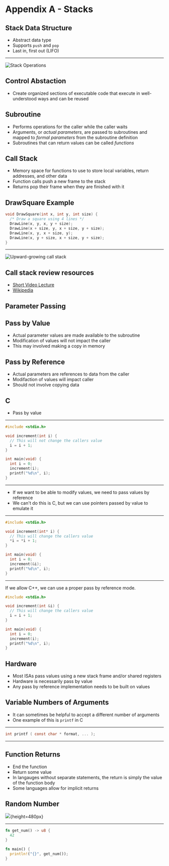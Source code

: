 Appendix A - Stacks
===================

Stack Data Structure
--------------------

- Abstract data type
- Supports `push` and `pop`
- Last in, first out (LIFO)

---

![Stack Operations](https://upload.wikimedia.org/wikipedia/commons/b/b4/Lifo_stack.png)

Control Abstaction
------------------

- Create organized sections of executable code that execute in well-understood ways and can be reused

Subroutine
----------

- Performs operations for the caller while the caller waits
- Arguments, or *actual parameters*, are passed to subroutines and mapped to *formal parameters* from the subroutine definition
- Subroutines that can return values can be called *functions*

Call Stack
----------

- Memory space for functions to use to store local variables, return addresses, and other data
- Function calls push a new frame to the stack
- Returns pop their frame when they are finished with it

DrawSquare Example
------------------

```c
void DrawSquare(int x, int y, int size) {
  /* Draw a square using 4 lines */
  DrawLine(x, y, x, y + size);
  DrawLine(x + size, y, x + size, y + size);
  DrawLine(x, y, x + size, y);
  DrawLine(x, y + size, x + size, y + size);
}
```

---

![Upward-growing call stack](https://upload.wikimedia.org/wikipedia/commons/d/d3/Call_stack_layout.svg)

Call stack review resources
---------------------------

- [Short Video Lecture](https://www.youtube.com/watch?v=Q2sFmqvpBe0)
- [Wikipedia](https://en.wikipedia.org/wiki/Call_stack)

Parameter Passing
-----------------

Pass by Value
-------------

- Actual parameter values are made available to the subroutine
- Modification of values will not impact the caller
- This may involved making a copy in memory

Pass by Reference
-----------------

- Actual parameters are references to data from the caller
- Modifaction of values will impact caller
- Should not involve copying data

C
---

- Pass by value

---

```c
#include <stdio.h>

void increment(int i) {
  // This will not change the callers value
  i = i + 1;
}

int main(void) {
  int i = 0;
  increment(i);
  printf("%d\n", i);
}
```

---

- If we want to be able to modify values, we need to pass values by reference
- We can't do this is C, but we can use pointers passed by value to emulate it

---

```c
#include <stdio.h>

void increment(int* i) {
  // This will change the callers value
  *i = *i + 1;
}

int main(void) {
  int i = 0;
  increment(&i);
  printf("%d\n", i);
}
```

---

If we allow C++, we can use a proper pass by reference mode.

```c++
#include <stdio.h>

void increment(int &i) {
  // This will change the callers value
  i = i + 1;
}

int main(void) {
  int i = 0;
  increment(i);
  printf("%d\n", i);
}
```

Hardware
--------

- Most ISAs pass values using a new stack frame and/or shared registers
- Hardware is necessarily pass by value
- Any pass by reference implementation needs to be built on values

Variable Numbers of Arguments
-----------------------------

- It can sometimes be helpful to accept a different number of arguments
- One example of this is `printf` in C

---

```c
int printf ( const char * format, ... );
```

---

Function Returns
----------------

- End the function
- Return some value
- In langauges without separate statements, the return is simply the value of the function body
- Some languages allow for implicit returns

Random Number
-------------

![](https://imgs.xkcd.com/comics/random_number.png){height=480px}

---

```rust
fn get_num() -> u8 {
  42
}

fn main() {
  println!("{}", get_num());
}
```
